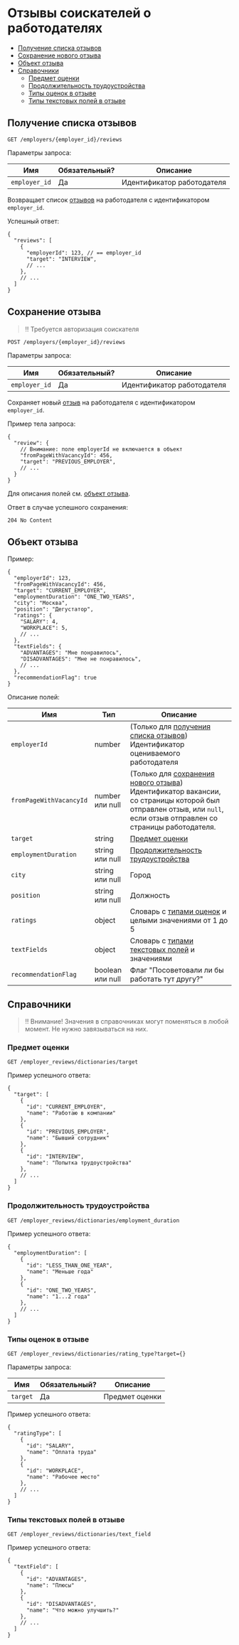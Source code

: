 # Отзывы соискателей о работодателях

* [Получение списка отзывов](#getReviews)
* [Сохранение нового отзыва](#putReview)
* [Объект отзыва](#reviewObject)
* [Справочники](#dictionaries)
  * [Предмет оценки](#target)
  * [Продолжительность трудоустройства](#employmentDuration)
  * [Типы оценок в отзыве](#ratingType)
  * [Типы текстовых полей в отзыве](#textField)


<a name="getReviews"></a>
## Получение списка отзывов

`GET /employers/{employer_id}/reviews`

Параметры запроса:

 Имя            | Обязательный? | Описание
----------------|---------------|---------------------------
 `employer_id`  | Да            | Идентификатор работодателя

Возвращает список [отзывов](#reviewObject) на работодателя с идентификатором `employer_id`.

Успешный ответ:
```json5
{
  "reviews": [
    {
      "employerId": 123, // == employer_id
      "target": "INTERVIEW",
      // ...
    },
    // ...
  ]
}
```


<a name="putReview"></a>
## Сохранение отзыва

> ‼️ Требуется авторизация соискателя

`POST /employers/{employer_id}/reviews`

Параметры запроса:

 Имя            | Обязательный? | Описание
----------------|---------------|---------------------------
 `employer_id`  | Да            | Идентификатор работодателя

Сохраняет новый [отзыв](#reviewObject) на работодателя с идентификатором `employer_id`.

Пример тела запроса:
```json5
{
  "review": {
    // Внимание: поле employerId не включается в объект
    "fromPageWithVacancyId": 456,
    "target": "PREVIOUS_EMPLOYER",
    // ...
  }
}
```

Для описания полей см. [объект отзыва](#reviewObject).

Ответ в случае успешного сохранения:
```
204 No Content
```

<a name="reviewObject"></a>
## Объект отзыва

Пример:
```json5
{
  "employerId": 123,
  "fromPageWithVacancyId": 456,
  "target": "CURRENT_EMPLOYER",
  "employmentDuration": "ONE_TWO_YEARS",
  "city": "Москва",
  "position": "Дегустатор",
  "ratings": {
    "SALARY": 4,
    "WORKPLACE": 5,
    // ...
  },
  "textFields": {
    "ADVANTAGES": "Мне понравилось",
    "DISADVANTAGES": "Мне не понравилось",
    // ...
  },
  "recommendationFlag": true
}
```

Описание полей:

 Имя                      | Тип               | Описание
--------------------------|-------------------|--------------------------------------------------------------------------------------------------------------------------------------------------------------------------------
 `employerId`             | number            | (Только для [получения списка отзывов](#getReviews)) Идентификатор оцениваемого работодателя
 `fromPageWithVacancyId`  | number или null   | (Только для [сохранения нового отзыва](#putReview)) Идентификатор вакансии, со страницы которой был отправлен отзыв, или `null`, если отзыв отправлен со страницы работодателя. 
 `target`                 | string            | [Предмет оценки](#target)
 `employmentDuration`     | string или null   | [Продолжительность трудоустройства](#employmentDuration)
 `city`                   | string или null   | Город
 `position`               | string или null   | Должность
 `ratings`                | object            | Словарь с [типами оценок](#ratingType) и целыми значениями от 1 до 5
 `textFields`             | object            | Словарь с [типами текстовых полей](#textField) и значениями
 `recommendationFlag`     | boolean или null  | Флаг "Посоветовали ли бы работать тут другу?"


<a name="dictionaries"></a>
## Справочники

> ‼️ Внимание! Значения в справочниках могут поменяться в любой момент. Не нужно завязываться на них.

<a name="target"></a>
### Предмет оценки

`GET /employer_reviews/dictionaries/target`

Пример успешного ответа:
```json5
{
  "target": [
    {
      "id": "CURRENT_EMPLOYER",
      "name": "Работаю в компании"
    },
    {
      "id": "PREVIOUS_EMPLOYER",
      "name": "Бывший сотрудник"
    },
    {
      "id": "INTERVIEW",
      "name": "Попытка трудоустройства"
    },
    // ...
  ]
}
```

<a name="employmentDuration"></a>
### Продолжительность трудоустройства

`GET /employer_reviews/dictionaries/employment_duration`

Пример успешного ответа:
```json5
{
  "employmentDuration": [
    {
      "id": "LESS_THAN_ONE_YEAR",
      "name": "Меньше года"
    },
    {
      "id": "ONE_TWO_YEARS",
      "name": "1...2 года"
    },
    // ...
  ]
}
```

<a name="ratingType"></a>
### Типы оценок в отзыве

`GET /employer_reviews/dictionaries/rating_type?target={}`

Параметры запроса:

 Имя        | Обязательный? | Описание
------------|---------------|---------------
 `target`   | Да            | Предмет оценки

Пример успешного ответа:
```json5
{
  "ratingType": [
    {
      "id": "SALARY",
      "name": "Оплата труда"
    },
    {
      "id": "WORKPLACE",
      "name": "Рабочее место"
    },
    // ...
  ]
}
```

<a name="textField"></a>
### Типы текстовых полей в отзыве

`GET /employer_reviews/dictionaries/text_field`

Пример успешного ответа:
```json5
{
  "textField": [
    {
      "id": "ADVANTAGES",
      "name": "Плюсы"
    },
    {
      "id": "DISADVANTAGES",
      "name": "Что можно улучшить?"
    },
    // ...
  ]
}
```
